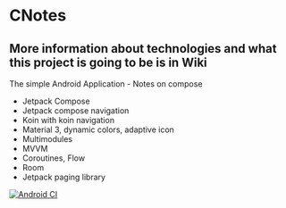 # CNotes

## More information about technologies and what this project is going to be is in Wiki

The simple Android Application - Notes on compose

- Jetpack Compose
- Jetpack compose navigation
- Koin with koin navigation
- Material 3, dynamic colors, adaptive icon
- Multimodules
- MVVM
- Coroutines, Flow
- Room
- Jetpack paging library

[![Android CI](https://github.com/stslex/CNotes/actions/workflows/android_build.yml/badge.svg)](https://github.com/stslex/CNotes/actions/workflows/android_build.yml)
